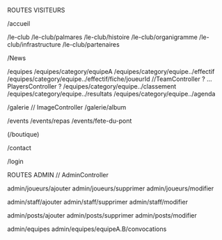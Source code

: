 ROUTES VISITEURS

/accueil

/le-club
/le-club/palmares
/le-club/histoire
/le-club/organigramme
/le-club/infrastructure
/le-club/partenaires

/News

/equipes
/equipes/category/equipeA
/equipes/category/equipe../effectif
/equipes/category/equipe../effectif/fiche/joueurId           //TeamController ? ... PlayersController ? 
/equipes/category/equipe../classement
/equipes/category/equipe../resultats
/equipes/category/equipe../agenda

/galerie                            // ImageController
/galerie/album

/events
/events/repas
/events/fete-du-pont

(/boutique)

/contact

/login

ROUTES ADMIN            // AdminController

admin/joueurs/ajouter
admin/joueurs/supprimer
admin/joueurs/modifier

admin/staff/ajouter
admin/staff/supprimer
admin/staff/modifier

admin/posts/ajouter
admin/posts/supprimer
admin/posts/modifier

admin/equipes
admin/equipes/equipeA.B/convocations

